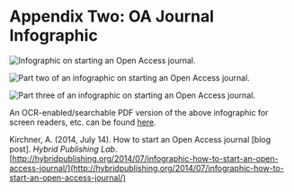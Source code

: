 # Appendix Two: OA Journal Infographic

![Infographic on starting an Open Access journal.](./assets/app-2-oa-infographic-1.png)

![Part two of an infographic on starting an Open Access journal.](./assets/app-2-oa-infographic-2.png)

![Part three of an infographic on starting an Open Access journal.](./assets/app-2-oa-infographic-3.png)

An OCR-enabled/searchable PDF version of the above infographic for screen readers, etc. can be found [here](./assets/how-to-start-an-open-access-journal.pdf).

Kirchner, A. (2014, July 14). How to start an Open Access journal [blog post]. *Hybrid Publishing Lab*. [http://hybridpublishing.org/2014/07/infographic-how-to-start-an-open-access-journal/](http://hybridpublishing.org/2014/07/infographic-how-to-start-an-open-access-journal/)

